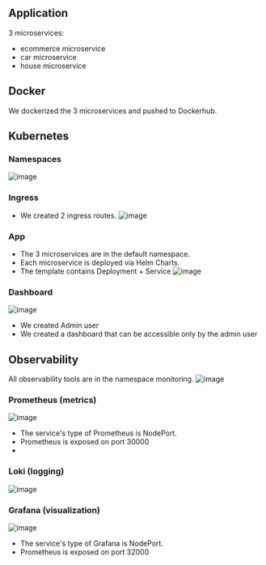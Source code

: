 ## Application
3 microservices:
- ecommerce microservice
- car microservice
- house microservice


## Docker
We dockerized the 3 microservices and pushed to Dockerhub.


## Kubernetes

### Namespaces
![image](https://user-images.githubusercontent.com/56545375/212728246-330456e7-5764-41e4-90dd-20de936a129a.png)


### Ingress
- We created 2 ingress routes.
![image](https://user-images.githubusercontent.com/56545375/212728759-103afcd2-1bdb-46f3-9e78-30f6a9538f2b.png)


### App
- The 3 microservices are in the default namespace.
- Each microservice is deployed via Helm Charts.
- The template contains Deployment + Service
![image](https://user-images.githubusercontent.com/56545375/212729274-b469f81a-dedc-4634-84f7-3278cda94b46.png)


### Dashboard
![image](https://user-images.githubusercontent.com/56545375/212728634-113630a9-0636-438e-821d-e97a0942fc00.png)

- We created Admin user
- We created a dashboard that can be accessible only by the admin user


## Observability
All observability tools are in the namespace monitoring.
![image](https://user-images.githubusercontent.com/56545375/212729745-bab2d2e3-0cde-4a12-9b19-416dc3090c66.png)


### Prometheus (metrics)
![image](https://user-images.githubusercontent.com/56545375/212729530-676d2630-5e1a-4eb5-b003-6cbcf2eeaf25.png)
- The service's type of Prometheus is NodePort.
- Prometheus is exposed on port 30000
- 
### Loki (logging)
![image](https://user-images.githubusercontent.com/56545375/212730354-9bfaa65a-647f-45eb-9ed0-92532c7bb1c6.png)

### Grafana (visualization)
![image](https://user-images.githubusercontent.com/56545375/212730174-d194680c-32c0-407c-a7e6-610d7ac40c33.png)
- The service's type of Grafana is NodePort.
- Prometheus is exposed on port 32000


